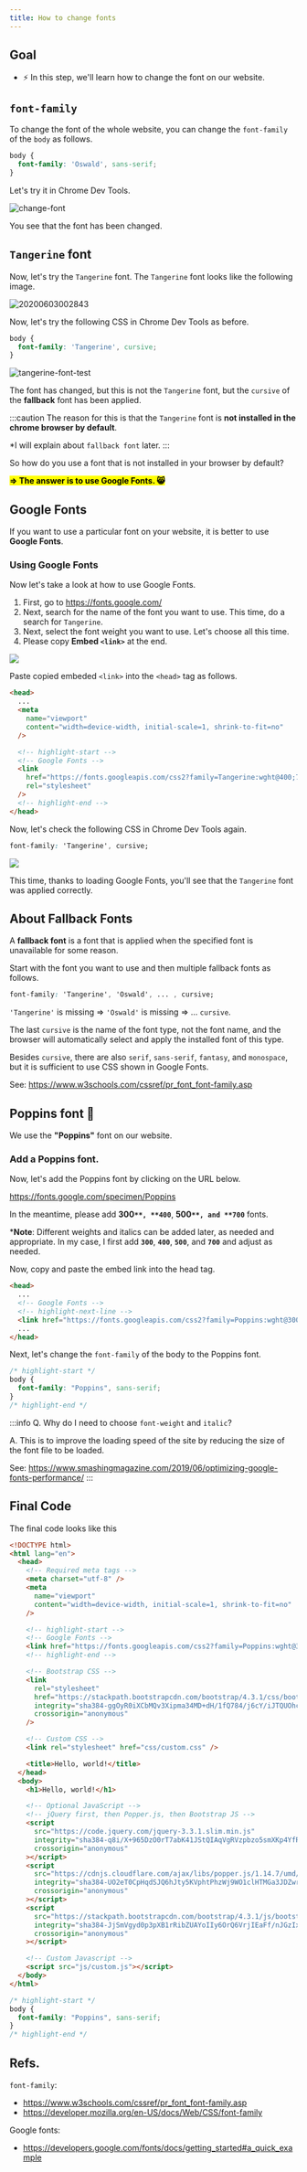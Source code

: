 ```yaml
---
title: How to change fonts
---
```


## Goal
- ⚡ In this step, we'll learn how to change the font on our website.

## `font-family`

To change the font of the whole website, you can change the `font-family` of the `body` as follows.

```css title="For example"
body {
  font-family: 'Oswald', sans-serif;
}
```

Let's try it in Chrome Dev Tools.

![change-font](https://coderhackers-1304676641.cos.ap-tokyo.myqcloud.com/docs/img/20200530_123837.gif)

You see that the font has been changed.

## `Tangerine` font
Now, let's try the `Tangerine` font. The `Tangerine` font looks like the following image.

![20200603002843](https://coderhackers-1304676641.cos.ap-tokyo.myqcloud.com/20200603002843.png)

Now, let's try the following CSS in Chrome Dev Tools as before.

```css
body {
  font-family: 'Tangerine', cursive;
}
```

![tangerine-font-test](https://coderhackers-1304676641.cos.ap-tokyo.myqcloud.com/docs/img/20200530_124904.gif)

The font has changed, but this is not the `Tangerine` font, but the `cursive` of the **fallback** font has been applied.

:::caution
The reason for this is that the `Tangerine` font is **not installed in the chrome browser by default**.

*I will explain about `fallback font` later.
:::


So how do you use a font that is not installed in your browser by default?

**<mark>=> The answer is to use Google Fonts. 😸</mark>**

## Google Fonts
If you want to use a particular font on your website, it is better to use **Google Fonts**.

### Using Google Fonts

Now let's take a look at how to use Google Fonts.

1. First, go to https://fonts.google.com/
2. Next, search for the name of the font you want to use. This time, do a search for `Tangerine`.
3. Next, select the font weight you want to use. Let's choose all this time.
4. Please copy **Embed `<link>`** at the end.

![](https://coderhackers-1304676641.cos.ap-tokyo.myqcloud.com/docs/img/20200503_075419.gif)

Paste copied embeded `<link>` into the `<head>` tag as follows.

```html title="index.html"
<head>
  ...
  <meta
    name="viewport"
    content="width=device-width, initial-scale=1, shrink-to-fit=no"
  />

  <!-- highlight-start -->
  <!-- Google Fonts -->
  <link
    href="https://fonts.googleapis.com/css2?family=Tangerine:wght@400;700&display=swap"
    rel="stylesheet"
  />
  <!-- highlight-end -->
</head>
```

Now, let's check the following CSS in Chrome Dev Tools again.

```css
font-family: 'Tangerine', cursive;
```

![](https://coderhackers-1304676641.cos.ap-tokyo.myqcloud.com/docs/img/20200530_125046.gif)

This time, thanks to loading Google Fonts, you'll see that the `Tangerine` font was applied correctly.

## About Fallback Fonts
A **fallback font** is a font that is applied when the specified font is unavailable for some reason.

Start with the font you want to use and then multiple fallback fonts as follows.

```css
font-family: 'Tangerine', 'Oswald', ... , cursive;
```

`'Tangerine'` is missing => `'Oswald'` is missing => ... `cursive`.

The last `cursive` is the name of the font type, not the font name, and the browser will automatically select and apply the installed font of this type.

Besides `cursive`, there are also `serif`, `sans-serif`, `fantasy`, and `monospace`, but it is sufficient to use CSS shown in Google Fonts.

See: https://www.w3schools.com/cssref/pr_font_font-family.asp

## Poppins font 👏
We use the **"Poppins"** font on our website.

### Add a Poppins font.
Now, let's add the Poppins font by clicking on the URL below.

https://fonts.google.com/specimen/Poppins

In the meantime, please add **300`**, **400`**, **500`**, and **700`** fonts.

***Note**: Different weights and italics can be added later, as needed and appropriate. In my case, I first add **`300`**, **`400`**, **`500`**, and **`700`** and adjust as needed.

Now, copy and paste the embed link into the head tag.

```html title="index.html"
<head>
  ...
  <!-- Google Fonts -->
  <!-- highlight-next-line -->
  <link href="https://fonts.googleapis.com/css2?family=Poppins:wght@300;400;500;700&display=swap" rel="stylesheet">
  ...
</head>
```

Next, let's change the `font-family` of the body to the Poppins font.

```css title="css/custom.css"
/* highlight-start */
body {
  font-family: "Poppins", sans-serif;
}
/* highlight-end */
```

:::info Q. Why do I need to choose `font-weight` and `italic`?

A. This is to improve the loading speed of the site by reducing the size of the font file to be loaded.

See: https://www.smashingmagazine.com/2019/06/optimizing-google-fonts-performance/
:::



## Final Code
The final code looks like this
```html title="index.html"
<!DOCTYPE html>
<html lang="en">
  <head>
    <!-- Required meta tags -->
    <meta charset="utf-8" />
    <meta
      name="viewport"
      content="width=device-width, initial-scale=1, shrink-to-fit=no"
    />

    <!-- highlight-start -->
    <!-- Google Fonts -->
    <link href="https://fonts.googleapis.com/css2?family=Poppins:wght@300;400;500;700&display=swap" rel="stylesheet">
    <!-- highlight-end -->

    <!-- Bootstrap CSS -->
    <link
      rel="stylesheet"
      href="https://stackpath.bootstrapcdn.com/bootstrap/4.3.1/css/bootstrap.min.css"
      integrity="sha384-ggOyR0iXCbMQv3Xipma34MD+dH/1fQ784/j6cY/iJTQUOhcWr7x9JvoRxT2MZw1T"
      crossorigin="anonymous"
    />

    <!-- Custom CSS -->
    <link rel="stylesheet" href="css/custom.css" />

    <title>Hello, world!</title>
  </head>
  <body>
    <h1>Hello, world!</h1>

    <!-- Optional JavaScript -->
    <!-- jQuery first, then Popper.js, then Bootstrap JS -->
    <script
      src="https://code.jquery.com/jquery-3.3.1.slim.min.js"
      integrity="sha384-q8i/X+965DzO0rT7abK41JStQIAqVgRVzpbzo5smXKp4YfRvH+8abtTE1Pi6jizo"
      crossorigin="anonymous"
    ></script>
    <script
      src="https://cdnjs.cloudflare.com/ajax/libs/popper.js/1.14.7/umd/popper.min.js"
      integrity="sha384-UO2eT0CpHqdSJQ6hJty5KVphtPhzWj9WO1clHTMGa3JDZwrnQq4sF86dIHNDz0W1"
      crossorigin="anonymous"
    ></script>
    <script
      src="https://stackpath.bootstrapcdn.com/bootstrap/4.3.1/js/bootstrap.min.js"
      integrity="sha384-JjSmVgyd0p3pXB1rRibZUAYoIIy6OrQ6VrjIEaFf/nJGzIxFDsf4x0xIM+B07jRM"
      crossorigin="anonymous"
    ></script>

    <!-- Custom Javascript -->
    <script src="js/custom.js"></script>
  </body>
</html>
```

```css title="css/custom.css"
/* highlight-start */
body {
  font-family: "Poppins", sans-serif;
}
/* highlight-end */
```

## Refs.

`font-family`:
- https://www.w3schools.com/cssref/pr_font_font-family.asp
- https://developer.mozilla.org/en-US/docs/Web/CSS/font-family


Google fonts:
- https://developers.google.com/fonts/docs/getting_started#a_quick_example
